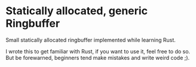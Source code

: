# Statically allocated, generic Ringbuffer
Small statically allocated ringbuffer implemented while learning Rust.

I wrote this to get familiar with Rust, if you want to use it, feel free
to do so. But be forewarned, beginners tend make mistakes and write weird code ;).
